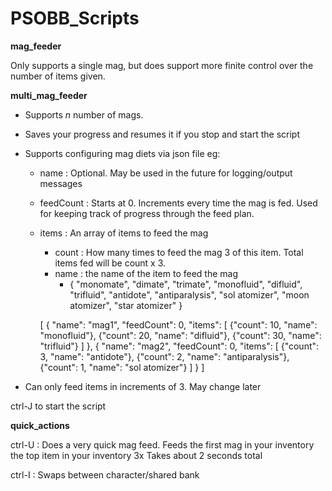 # PSOBB_Scripts

**mag_feeder**

Only supports a single mag, but does support more finite control over the number of items given.


**multi_mag_feeder**


 - Supports *n* number of mags.
 - Saves your progress and resumes it if you stop and start the script
 - Supports configuring mag diets via json file eg:
 	- name : Optional. May be used in the future for logging/output messages
 	- feedCount : Starts at 0. Increments every time the mag is fed. Used for keeping track of progress through the feed plan. 
 	- items : An array of items to feed the mag
		- count : How many times to feed the mag 3 of this item. Total items fed will be count x 3.
		- name : the name of the item to feed the mag 
			- { "monomate", "dimate", "trimate", "monofluid", "difluid", "trifluid", "antidote", "antiparalysis", "sol atomizer", "moon atomizer", "star atomizer" }

		[
			{
				"name": "mag1",
				"feedCount": 0,
				"items": [
					{"count": 10, "name": "monofluid"},
					{"count": 20, "name": "difluid"},
					{"count": 30, "name": "trifluid"}
				]
			},
			{
				"name": "mag2",
				"feedCount": 0,
				"items": [
					{"count": 3, "name": "antidote"},
					{"count": 2, "name": "antiparalysis"},
					{"count": 1, "name": "sol atomizer"}
				]
			}
		]

 - Can only feed items in increments of 3. May change later

ctrl-J to start the script

**quick_actions**

ctrl-U : Does a very quick mag feed.
	Feeds the first mag in your inventory the top item in your inventory 3x
	Takes about 2 seconds total

ctrl-I : Swaps between character/shared bank

